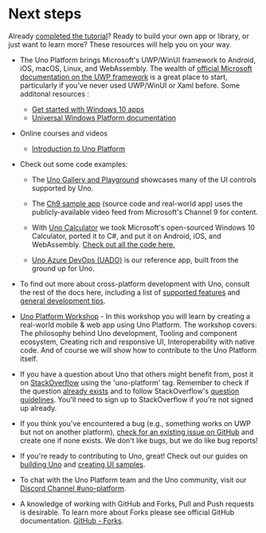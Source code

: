 # Next steps

Already [completed the tutorial](getting-started-tutorial-1.md)? Ready to build your own app or library, or just want to learn more? These resources will help you on your way.

* The Uno Platform brings Microsoft's UWP/WinUI framework to Android, iOS, macOS, Linux, and WebAssembly. The wealth of [official Microsoft documentation on the UWP framework](https://docs.microsoft.com/en-us/windows/uwp/develop/) is a great place to start, particularly if you've never used UWP/WinUI or Xaml before. Some additonal resources :
   - [Get started with Windows 10 apps](https://docs.microsoft.com/en-us/windows/uwp/get-started/)
   - [Universal Windows Platform documentation](https://docs.microsoft.com/en-us/windows/uwp/develop)

* Online courses and videos
   - [Introduction to Uno Platform](https://www.udemy.com/course/introduction-to-uno-platform/?referralCode=C9FE308096EADFB5B661)

* Check out some code examples:

    * The [Uno Gallery and Playground](https://github.com/unoplatform/uno.Playground) showcases many of the UI controls supported by Uno.
    * The [Ch9 sample app](https://github.com/unoplatform/Uno.Ch9) (source code and real-world app) uses the publicly-available video feed from Microsoft's Channel 9 for content. 


    * With [Uno Calculator](https://calculator.platform.uno/) we took Microsoft's open-sourced Windows 10 Calculator, ported it to C#, and put it on Android, iOS, and WebAssembly. [Check out all the code here.](https://github.com/unoplatform/calculator)

    * [Uno Azure DevOps (UADO)](https://github.com/unoplatform/uado) is our reference app, built from the ground up for Uno.

* To find out more about cross-platform development with Uno, consult the rest of the docs here, including a list of [supported features](supported-features.md) and [general development tips](using-uno-ui.md).

* [Uno Platform Workshop](https://github.com/unoplatform/workshops) - In this workshop you will learn by creating a real-world mobile & web app using Uno Platform. The workshop covers: The philosophy behind Uno development, Tooling and component ecosystem, Creating rich and responsive UI, Interoperability with native code. And of course we will show how to contribute to the Uno Platform itself.

* If you have a question about Uno that others might benefit from, post it on [StackOverflow](https://stackoverflow.com/questions/ask?tags=uno-platform) using the 'uno-platform' tag. Remember to check if the question [already exists](https://stackoverflow.com/questions/tagged/uno-platform) and to follow StackOverflow's [question guidelines](https://stackoverflow.com/help/how-to-ask). You'll need to sign up to StackOverflow if you're not signed up already.

* If you think you've encountered a bug (e.g., something works on UWP but not on another platform), [check for an existing issue on GitHub](https://github.com/unoplatform/uno/issues) and create one if none exists. We don't like bugs, but we do like bug reports!

* If you're ready to contributing to Uno, great! Check out our guides on [building Uno](uno-development/debugging-uno-ui.md) and [creating UI samples](uno-development/working-with-the-samples-apps.md).

* To chat with the Uno Platform team and the Uno community, visit our [Discord Channel #uno-platform](https://discord.gg/eBHZSKG).

* A knowledge of working with GitHub and Forks, Pull and Push requests is desirable. To learn more about Forks please see official GitHub documentation. [GitHub - Forks](https://help.github.com/en/github/collaborating-with-issues-and-pull-requests/working-with-forks).
